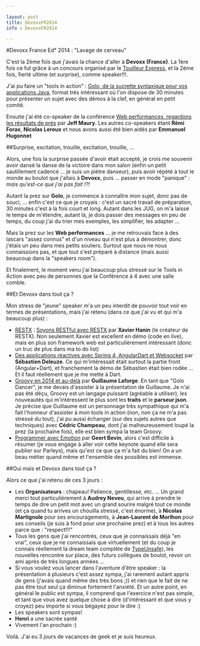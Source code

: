 ```yaml
---

layout: post
title: DevoxxFR2014
info : DevoxxFR2014

---
```


#Devoxx France Ed° 2014 : "Lavage de cerveau"

C'est la 2ème fois que j'avais la chance d'aller à **Devoxx (France)**. La 1ère fois ce fut grâce à un concours organisé par le [Touilleur Express](http://www.touilleur-express.fr/), et la 2ème fois, fierté ultime (et surprise), comme speaker!!!.

J'ai pu faire un "tools in action" : [Golo, de la sucrette syntaxique pour vos applications Java](http://cfp.devoxx.fr/devoxxfr2014/talk/HUY-998/Golo,%20de%20la%20sucrette%20syntaxique%20pour%20vos%20applications%20Java), format très intéressant où l'on dispose de 30 minutes pour présenter un sujet avec des démos à la clef, en général en petit comité. 

Ensuite j'ai été co-speaker de la conférence [Web performances, regardons les résultats de près](http://cfp.devoxx.fr/devoxxfr2014/talk/TYU-863/Web%20performances,%20regardons%20les%20r%C3%A9sultats%20de%20pr%C3%A8s) par **Jeff Maury**. Les autres co-speakers étant **Rémi Forax**, **Nicolas Leroux** et nous avons aussi été bien aidés par **Emmanuel Hugonnet**

##Surprise, excitation, trouille, excitation, trouille, ...

Alors, une fois la surprise passée d'avoir était accepté, je crois me souvenir avoir dansé la danse de la victoire dans mon salon (enfin un petit sautillement cadencé ... je suis un piètre danseur), puis avoir répété à tout le monde au boulot que j'allais à **Devoxx**, puis ... passer en mode "panique" : *mais qu'est-ce que j'ai pas fait !?!*

Autant la prez sur **Golo**, je commence à connaître mon sujet, donc pas de souci, ... enfin c'est ce que je croyais : c'est un sacré travail de préparation, 30 minutes c'est à la fois court et long. Autant dans les JUG, on m'a laissé le temps de m'étendre, autant là, je dois passer des messages en peu de temps, du coup j'ai du trier mes exemples, les simplifier, les adapter ...

Mais la prez sur les **Web performances** ... je me retrouvais face à des lascars "assez connus" et d'un niveau qui n'est plus à démontrer, donc j'étais un peu dans mes petits souliers. Surtout que nous ne nous connaissions pas, et que tout s'est préparé à distance (mais aussi beaucoup dans la "speakers room").

Et finalement, le moment venu j'ai beaucoup plus stressé sur le Tools in Action avec peu de personnes que la Conférence à 4 avec une salle comble.

##Et Devoxx dans tout ça ?

Mon stress de "jeune" speaker m'a un peu interdit de pouvoir tout voir en termes de présentations, mais j'ai retenu (dans ce que j'ai vu et qui m'a beaucoup plus) :

- [RESTX](http://restx.io/) : [Soyons RESTful avec RESTX](http://cfp.devoxx.fr/devoxxfr2014/talk/GDG-909/Soyons%20RESTful%20avec%20RESTX) par **Xavier Hanin** (le créateur de RESTX). Non seulement Xavier est excellent en démo (code en live), mais en plus son framework web est particulièrement intéressant (donc un truc de plus dans ma to do list)
- [Des applications réactives avec Spring 4, AngularDart et Websocket](http://cfp.devoxx.fr/devoxxfr2014/talk/FCN-711/Des%20applications%20r%C3%A9actives%20avec%20Spring%204,%20AngularDart%20et%20Websocket) par **Sébastien Deleuze**. Ce qui m'intéressait était surtout la partie front (Angular+Dart), et franchement la démo de Sébastien était bien rodée ... Et il faut réellement que je me mette à Dart.
- [Groovy en 2014 et au-delà](http://cfp.devoxx.fr/devoxxfr2014/talk/FIT-652/Groovy%20en%202014%20et%20au-del%C3%A0) par **Guillaume Laforge**. En tant que "Golo Dancer", je me devais d'assister à la présentation de Guillaume. Je n'ai pas été déçu, Groovy est un langage puissant (agréable à utiliser), les nouveautés qui m'intéressent le plus sont les **traits** et le **parseur json**. Je   précise que Guillaume est un personnage très sympathique qui m'a fait l'honneur d'assister à mon tools in action (non, non ça ne m'a pas stressé du tout), j'ai pu aussi échanger (sur des sujets autres que techniques) avec **Cédric Champeau**, dont j'ai malheureusement loupé la prez (la prochaine fois), elle est bien sympa la team Groovy.
- [Programmer avec Emotion](http://cfp.devoxx.fr/devoxxfr2014/talk/JEJ-167/Eigenharp) par **Geert Bevin**, alors c'est difficile à résumer (je vous engage à aller voir cette keynote quand elle sera publier sur Parleys), mais qu'est ce que ça m'a fait du bien! On a un beau métier quand même et l'ensemble des possibles est immense.

##Oui mais et Devoxx dans tout ça ?

Alors ce que j'ai retenu de ces 3 jours :

- Les **Organisateurs** : chapeau! Patience, gentillesse, etc. ... Un grand merci tout particulièrement à **Audrey Neveu**, qui arrive à prendre le temps de dire un petit mot avec un grand sourire malgré tout ce monde (et ça quand tu arrives un chouilla stressé, c'est énorme), à **Nicolas Martignole** pour ses encouragements, à **Jean-Laurent de Morlhon** pour ses conseils (je suis à fond pour une prochaine prez) et à tous les autres parce que : "respect!!!"
- Tous les gens que j'ai rencontrés, ceux que je connaissais déjà "en vrai", ceux que je ne connaissais que virtuellement (et du coup je connais réellement la dream team complète de [TypeUnsafe](http://www.typeunsafe.org/)), les nouvelles rencontre sur place, des futurs collègues de boulot, revoir un ami après de très longues années ...
- Si vous voulez vous lancer dans l'aventure d'être speaker : la présentation à plusieurs c'est assez sympa, j'ai rarement autant appris de gens (j'avais quand même des très bons ;)) et rien que le fait de ne pas être tout seul ça diminue fortement l'anxiété. Et un autre point, en général le public est sympa, il comprend que l'exercice n'est pas simple, et tant que vous avez quelque chose à dire (d'intéressant et que vous y croyez) peu importe si vous bégayez pour le dire :)
- Les speakers sont sympas!
- **Henri** a une sacrée santé
- Vivement l'an prochain :)

Voilà. J'ai eu 3 jours de vacances de geek et je suis heureux.

